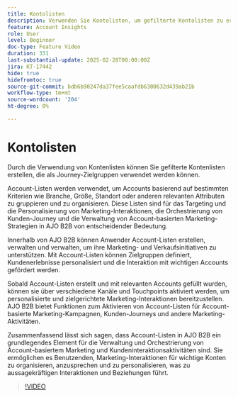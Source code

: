```yaml
---
title: Kontolisten
description: Verwenden Sie Kontolisten, um gefilterte Kontolisten zu erstellen, die als Journey-Zielgruppen verwendet werden können.
feature: Account Insights
role: User
level: Beginner
doc-type: Feature Video
duration: 331
last-substantial-update: 2025-02-28T00:00:00Z
jira: KT-17442
hide: true
hidefromtoc: true
source-git-commit: bdb6b90247da37fee5caafdb6300632d439ab21b
workflow-type: tm+mt
source-wordcount: '204'
ht-degree: 0%

---
```



# Kontolisten

Durch die Verwendung von Kontenlisten können Sie gefilterte Kontenlisten erstellen, die als Journey-Zielgruppen verwendet werden können.

Account-Listen werden verwendet, um Accounts basierend auf bestimmten Kriterien wie Branche, Größe, Standort oder anderen relevanten Attributen zu gruppieren und zu organisieren. Diese Listen sind für das Targeting und die Personalisierung von Marketing-Interaktionen, die Orchestrierung von Kunden-Journey und die Verwaltung von Account-basierten Marketing-Strategien in AJO B2B von entscheidender Bedeutung.

Innerhalb von AJO B2B können Anwender Account-Listen erstellen, verwalten und verwalten, um ihre Marketing- und Verkaufsinitiativen zu unterstützen. Mit Account-Listen können Zielgruppen definiert, Kundenerlebnisse personalisiert und die Interaktion mit wichtigen Accounts gefördert werden.

Sobald Account-Listen erstellt und mit relevanten Accounts gefüllt wurden, können sie über verschiedene Kanäle und Touchpoints aktiviert werden, um personalisierte und zielgerichtete Marketing-Interaktionen bereitzustellen. AJO B2B bietet Funktionen zum Aktivieren von Account-Listen für Account-basierte Marketing-Kampagnen, Kunden-Journeys und andere Marketing-Aktivitäten.

Zusammenfassend lässt sich sagen, dass Account-Listen in AJO B2B ein grundlegendes Element für die Verwaltung und Orchestrierung von Account-basiertem Marketing und Kundeninteraktionsaktivitäten sind. Sie ermöglichen es Benutzenden, Marketing-Interaktionen für wichtige Konten zu organisieren, anzusprechen und zu personalisieren, was zu aussagekräftigen Interaktionen und Beziehungen führt.

>[!VIDEO](https://video.tv.adobe.com/v/3448658/?learn=on&enablevpops&captions=ger)
